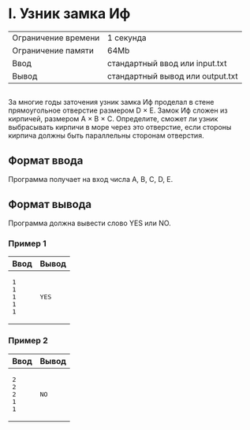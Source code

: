 <div class="problem-statement">
   <div class="header">
      <h1 class="title">I. Узник замка Иф</h1>
      <table>
         <tr class="time-limit">
            <td class="property-title">Ограничение времени</td>
            <td>1&nbsp;секунда</td>
         </tr>
         <tr class="memory-limit">
            <td class="property-title">Ограничение памяти</td>
            <td>64Mb</td>
         </tr>
         <tr class="input-file">
            <td class="property-title">Ввод</td>
            <td colspan="1">стандартный ввод или input.txt</td>
         </tr>
         <tr class="output-file">
            <td class="property-title">Вывод</td>
            <td colspan="1">стандартный вывод или output.txt</td>
         </tr>
      </table>
   </div>
   <h2></h2>
   <div class="legend"><span style="">
         <p>За многие годы заточения узник замка Иф проделал в стене прямоугольное отверстие размером <span class="tex-math-text">D &times; E</span>. Замок Иф сложен из кирпичей, размером <span class="tex-math-text">A &times; B &times; C</span>. Определите, сможет ли узник выбрасывать кирпичи в море через это отверстие, если стороны кирпича должны быть параллельны
            сторонам отверстия.
         </p></span></div>
   <h2>Формат ввода</h2>
   <div class="input-specification"><span style="">
         <p>Программа получает на вход числа <span class="tex-math-text">A, B, C, D, E</span>. 
         </p></span></div>
   <h2>Формат вывода</h2>
   <div class="output-specification"><span style="">
         <p>Программа должна вывести слово YES или NO.</p></span></div>
   <h3>Пример 1</h3>
   <table class="sample-tests">
      <thead>
         <tr>
            <th>Ввод</th>
            <th>Вывод</th>
         </tr>
      </thead>
      <tbody>
         <tr>
            <td><pre>1
1
1
1
1
</pre></td>
            <td><pre>YES
</pre></td>
         </tr>
      </tbody>
   </table>
   <h3>Пример 2</h3>
   <table class="sample-tests">
      <thead>
         <tr>
            <th>Ввод</th>
            <th>Вывод</th>
         </tr>
      </thead>
      <tbody>
         <tr>
            <td><pre>2
2
2
1
1
</pre></td>
            <td><pre>NO
</pre></td>
         </tr>
      </tbody>
   </table>
</div></div>
